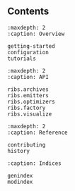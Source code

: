 ```{include} readme.md
```

## Contents

```{toctree}
:maxdepth: 2
:caption: Overview

getting-started
configuration
tutorials
```

```{toctree}
:maxdepth: 2
:caption: API

ribs.archives
ribs.emitters
ribs.optimizers
ribs.factory
ribs.visualize
```

```{toctree}
:maxdepth: 2
:caption: Reference

contributing
history
```

```{toctree}
:caption: Indices

genindex
modindex
```
